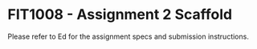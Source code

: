 # FIT1008 - Assignment 2 Scaffold

Please refer to Ed for the assignment specs and submission instructions.